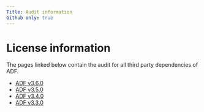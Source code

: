 ```yaml
---
Title: Audit information
Github only: true
---
```


# License information

The pages linked below contain the audit for all third party dependencies of ADF.

- [ADF v3.6.0](audit-info-3.6.0.md)
- [ADF v3.5.0](audit-info-3.5.0.md)
- [ADF v3.4.0](audit-info-3.4.0.md)
- [ADF v3.3.0](audit-info-3.3.0.md)
